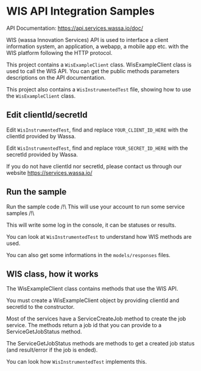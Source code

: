 # WIS API Integration Samples

API Documentation: https://api.services.wassa.io/doc/

WIS (wassa Innovation Services) API is used to interface a client information system, an application, a webapp, a mobile app etc. with the WIS platform following the HTTP protocol.

This project contains a `WisExampleClient` class. WisExampleClient class is used to call the WIS API. You can get the public methods parameters descriptions on the API documentation.

This project also contains a `WisInstrumentedTest` file, showing how to use the `WisExampleClient` class.

## Edit clientId/secretId

Edit `WisInstrumentedTest`, find and replace `YOUR_CLIENT_ID_HERE` with the clientId provided by Wassa.

Edit `WisInstrumentedTest`, find and replace `YOUR_SECRET_ID_HERE` with the secretId provided by Wassa.

If you do not have clientId nor secretId, please contact us through our website https://services.wassa.io/

## Run the sample

Run the sample code /!\ This will use your account to run some service samples /!\

This will write some log in the console, it can be statuses or results.

You can look at `WisInstrumentedTest` to understand how WIS methods are used.

You can also get some informations in the `models/responses` files.

## WIS class, how it works

The WisExampleClient class contains methods that use the WIS API.

You must create a WisExampleClient object by providing clientId and secretId to the constructor.

Most of the services have a ServiceCreateJob method to create the job service. The methods return a job id that you can provide to a ServiceGetJobStatus method.

The ServiceGetJobStatus methods are methods to get a created job status (and result/error if the job is ended).

You can look how `WisInstrumentedTest` implements this.